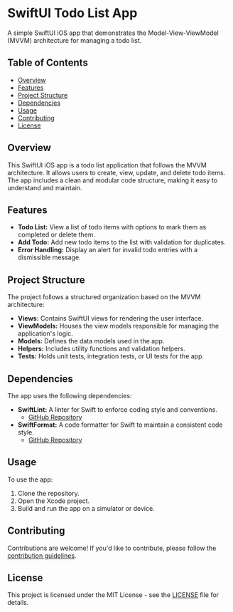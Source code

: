 # SwiftUI Todo List App

A simple SwiftUI iOS app that demonstrates the Model-View-ViewModel (MVVM) architecture for managing a todo list.

## Table of Contents

- [Overview](#overview)
- [Features](#features)
- [Project Structure](#project-structure)
- [Dependencies](#dependencies)
- [Usage](#usage)
- [Contributing](#contributing)
- [License](#license)

## Overview

This SwiftUI iOS app is a todo list application that follows the MVVM architecture. It allows users to create, view, update, and delete todo items. The app includes a clean and modular code structure, making it easy to understand and maintain.

## Features

- **Todo List:** View a list of todo items with options to mark them as completed or delete them.
- **Add Todo:** Add new todo items to the list with validation for duplicates.
- **Error Handling:** Display an alert for invalid todo entries with a dismissible message.

## Project Structure

The project follows a structured organization based on the MVVM architecture:

- **Views:** Contains SwiftUI views for rendering the user interface.
- **ViewModels:** Houses the view models responsible for managing the application's logic.
- **Models:** Defines the data models used in the app.
- **Helpers:** Includes utility functions and validation helpers.
- **Tests:** Holds unit tests, integration tests, or UI tests for the app.

## Dependencies

The app uses the following dependencies:

- **SwiftLint:** A linter for Swift to enforce coding style and conventions.
  - [GitHub Repository](https://github.com/realm/SwiftLint)
- **SwiftFormat:** A code formatter for Swift to maintain a consistent code style.
  - [GitHub Repository](https://github.com/nicklockwood/SwiftFormat)

## Usage

To use the app:

1. Clone the repository.
2. Open the Xcode project.
3. Build and run the app on a simulator or device.

## Contributing

Contributions are welcome! If you'd like to contribute, please follow the [contribution guidelines](CONTRIBUTING.md).

## License

This project is licensed under the MIT License - see the [LICENSE](LICENSE) file for details.
